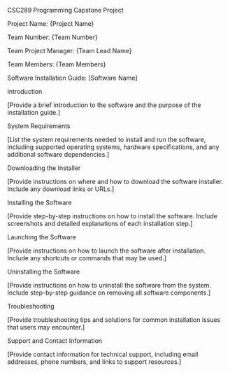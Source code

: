CSC289 Programming Capstone Project


Project Name: {Project Name}

Team Number: {Team Number}

Team Project Manager: {Team Lead Name}

Team Members: {Team Members}

 

Software Installation Guide: [Software Name]

 

Introduction

[Provide a brief introduction to the software and the purpose of the installation guide.]

 

System Requirements

[List the system requirements needed to install and run the software, including supported operating systems, hardware specifications, and any additional software dependencies.]

 

Downloading the Installer

[Provide instructions on where and how to download the software installer. Include any download links or URLs.]

 

Installing the Software

[Provide step-by-step instructions on how to install the software. Include screenshots and detailed explanations of each installation step.]

 

Launching the Software

[Provide instructions on how to launch the software after installation. Include any shortcuts or commands that may be used.]

 

Uninstalling the Software

[Provide instructions on how to uninstall the software from the system. Include step-by-step guidance on removing all software components.]

 

Troubleshooting

[Provide troubleshooting tips and solutions for common installation issues that users may encounter.]

 

Support and Contact Information

[Provide contact information for technical support, including email addresses, phone numbers, and links to support resources.]